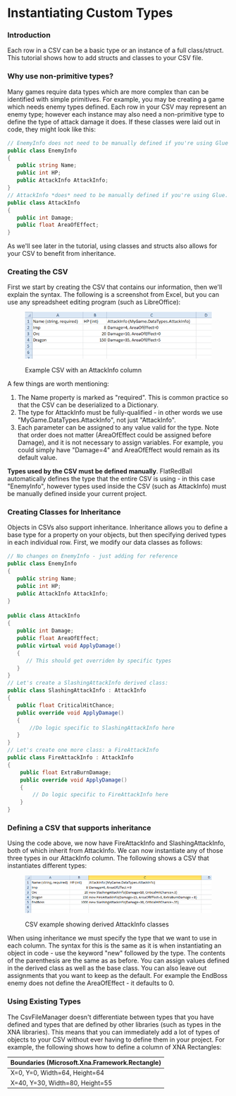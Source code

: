 # Instantiating Custom Types

### Introduction

Each row in a CSV can be a basic type or an instance of a full class/struct. This tutorial shows how to add structs and classes to your CSV file.

### Why use non-primitive types?

Many games require data types which are more complex than can be identified with simple primitives. For example, you may be creating a game which needs enemy types defined. Each row in your CSV may represent an enemy type; however each instance may also need a non-primitive type to define the type of attack damage it does. If these classes were laid out in code, they might look like this:

```csharp
// EnemyInfo does not need to be manually defined if you're using Glue
public class EnemyInfo
{
   public string Name;
   public int HP;
   public AttackInfo AttackInfo;
}
// AttackInfo *does* need to be manually defined if you're using Glue.  See below for more info on this
public class AttackInfo
{
   public int Damage;
   public float AreaOfEffect;
}
```

As we'll see later in the tutorial, using classes and structs also allows for your CSV to benefit from inheritance.

### Creating the CSV

First we start by creating the CSV that contains our information, then we'll explain the syntax. The following is a screenshot from Excel, but you can use any spreadsheet editing program (such as LibreOffice):&#x20;

<figure><img src="../../../.gitbook/assets/migrated_media-CsvWithClasses1.PNG" alt=""><figcaption><p>Example CSV with an AttackInfo column</p></figcaption></figure>

A few things are worth mentioning:

1. The Name property is marked as "required". This is common practice so that the CSV can be deserialized to a Dictionary.
2. The type for AttackInfo must be fully-qualified - in other words we use "MyGame.DataTypes.AttackInfo", not just "AttackInfo".
3. Each parameter can be assigned to any value valid for the type. Note that order does not matter (AreaOfEffect could be assigned before Damage), and it is not necessary to assign variables. For example, you could simply have "Damage=4" and AreaOfEffect would remain as its default value.

**Types used by the CSV must be defined manually**. FlatRedBall automatically defines the type that the entire CSV is using - in this case "EnemyInfo", however types used inside the CSV (such as AttackInfo) must be manually defined inside your current project.

### Creating Classes for Inheritance

Objects in CSVs also support inheritance. Inheritance allows you to define a base type for a property on your objects, but then specifying derived types in each individual row. First, we modify our data classes as follows:

```csharp
// No changes on EnemyInfo - just adding for reference
public class EnemyInfo
{
   public string Name;
   public int HP;
   public AttackInfo AttackInfo;
}

public class AttackInfo
{
   public int Damage;
   public float AreaOfEffect;
   public virtual void ApplyDamage()
   {
      // This should get overriden by specific types
   }
}
// Let's create a SlashingAttackInfo derived class:
public class SlashingAttackInfo : AttackInfo
{
   public float CriticalHitChance;
   public override void ApplyDamage()
   {
       //Do logic specific to SlashingAttackInfo here
   }
}
// Let's create one more class: a FireAttackInfo
public class FireAttackInfo : AttackInfo
{
    public float ExtraBurnDamage;
    public override void ApplyDamage()
    {
        // Do logic specific to FireAttackInfo here
    }
}
```

### Defining a CSV that supports inheritance

Using the code above, we now have FireAttackInfo and SlashingAttackInfo, both of which inherit from AttackInfo. We can now instantiate any of those three types in our AttackInfo column. The following shows a CSV that instantiates different types: &#x20;

<figure><img src="../../../.gitbook/assets/migrated_media-CsvSupportingInheritance.PNG" alt=""><figcaption><p>CSV example showing derived AttackInfo classes</p></figcaption></figure>

When using inheritance we must specify the type that we want to use in each column. The syntax for this is the same as it is when instantiating an object in code - use the keyword "new" followed by the type. The contents of the parenthesis are the same as as before. You can assign values defined in the derived class as well as the base class. You can also leave out assignments that you want to keep as the default. For example the EndBoss enemy does not define the AreaOfEffect - it defaults to 0.

### Using Existing Types

The CsvFileManager doesn't differentiate between types that you have defined and types that are defined by other libraries (such as types in the XNA libraries). This means that you can immediately add a lot of types of objects to your CSV without ever having to define them in your project. For example, the following shows how to define a column of XNA Rectangles:

| Boundaries (Microsoft.Xna.Framework.Rectangle) |
| ---------------------------------------------- |
| X=0, Y=0, Width=64, Height=64                  |
| X=40, Y=30, Width=80, Height=55                |

